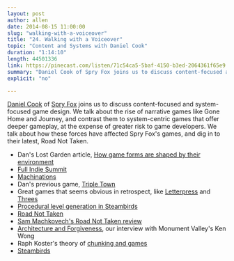 ```yaml
---
layout: post
author: allen
date: 2014-08-15 11:00:00
slug: "walking-with-a-voiceover"
title: "24. Walking with a Voiceover"
topic: "Content and Systems with Daniel Cook"
duration: "1:14:10"
length: 44501336
link: https://pinecast.com/listen/71c54ca5-5baf-4150-b3ed-2064361f65e9.mp3?source=rss&amp;aid=a1282688-750d-4847-bb11-d97baf51af89.mp3
summary: "Daniel Cook of Spry Fox joins us to discuss content-focused and system-focused game design. We talk about the rise of narrative games like Gone Home and Journey, and contrast them to system-centric games that offer deeper gameplay, at the expense of greater risk to game developers. We talk about how these forces have affected Spry Fox's games, and dig in to their latest, Road Not Taken."
explicit: "no"

---
```


[Daniel Cook](https://twitter.com/danctheduck) of [Spry Fox](http://spryfox.com/) joins us to discuss content-focused and system-focused game design. We talk about the rise of narrative games like Gone Home and Journey, and contrast them to system-centric games that offer deeper gameplay, at the expense of greater risk to game developers. We talk about how these forces have affected Spry Fox's games, and dig in to their latest, Road Not Taken.

- Dan's Lost Garden article, [How game forms are shaped by their environment](http://www.lostgarden.com/2014/05/how-game-forms-are-shaped-by-their.html)
- [Full Indie Summit](http://www.fullindiesummit.com/)
- [Machinations](http://www.jorisdormans.nl/machinations/)
- Dan's previous game, [Triple Town](http://spryfox.com/our-games/tripletown/)
- Great games that seems obvious in retrospect, like [Letterpress](http://www.atebits.com/letterpress/) and [Threes](http://asherv.com/threes/)
- [Procedural level generation in Steambirds](http://www.lostgarden.com/2010/12/steambirds-survival-goodbye-handcrafted.html)
- [Road Not Taken](http://spryfox.com/our-games/road-not-taken/)
- [Sam Machkovech's Road Not Taken review](http://arstechnica.com/gaming/2014/08/road-not-taken-review-the-years-best-grief-simulator/)
- [Architecture and Forgiveness](http://www.upup.fm/show/architecture-and-forgiveness/), our interview with Monument Valley's Ken Wong
- Raph Koster's theory of [chunking and games](http://www.raphkoster.com/2006/08/02/chunking-chess-and-fighting-thread/)
- [Steambirds](http://www.steambirds.com/)
